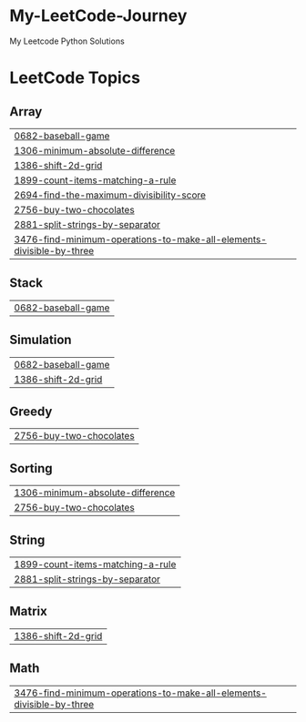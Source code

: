 # My-LeetCode-Journey
My Leetcode Python Solutions

<!---LeetCode Topics Start-->
# LeetCode Topics
## Array
|  |
| ------- |
| [0682-baseball-game](https://github.com/aastha-malik/My-LeetCode-Journey/tree/master/0682-baseball-game) |
| [1306-minimum-absolute-difference](https://github.com/aastha-malik/My-LeetCode-Journey/tree/master/1306-minimum-absolute-difference) |
| [1386-shift-2d-grid](https://github.com/aastha-malik/My-LeetCode-Journey/tree/master/1386-shift-2d-grid) |
| [1899-count-items-matching-a-rule](https://github.com/aastha-malik/My-LeetCode-Journey/tree/master/1899-count-items-matching-a-rule) |
| [2694-find-the-maximum-divisibility-score](https://github.com/aastha-malik/My-LeetCode-Journey/tree/master/2694-find-the-maximum-divisibility-score) |
| [2756-buy-two-chocolates](https://github.com/aastha-malik/My-LeetCode-Journey/tree/master/2756-buy-two-chocolates) |
| [2881-split-strings-by-separator](https://github.com/aastha-malik/My-LeetCode-Journey/tree/master/2881-split-strings-by-separator) |
| [3476-find-minimum-operations-to-make-all-elements-divisible-by-three](https://github.com/aastha-malik/My-LeetCode-Journey/tree/master/3476-find-minimum-operations-to-make-all-elements-divisible-by-three) |
## Stack
|  |
| ------- |
| [0682-baseball-game](https://github.com/aastha-malik/My-LeetCode-Journey/tree/master/0682-baseball-game) |
## Simulation
|  |
| ------- |
| [0682-baseball-game](https://github.com/aastha-malik/My-LeetCode-Journey/tree/master/0682-baseball-game) |
| [1386-shift-2d-grid](https://github.com/aastha-malik/My-LeetCode-Journey/tree/master/1386-shift-2d-grid) |
## Greedy
|  |
| ------- |
| [2756-buy-two-chocolates](https://github.com/aastha-malik/My-LeetCode-Journey/tree/master/2756-buy-two-chocolates) |
## Sorting
|  |
| ------- |
| [1306-minimum-absolute-difference](https://github.com/aastha-malik/My-LeetCode-Journey/tree/master/1306-minimum-absolute-difference) |
| [2756-buy-two-chocolates](https://github.com/aastha-malik/My-LeetCode-Journey/tree/master/2756-buy-two-chocolates) |
## String
|  |
| ------- |
| [1899-count-items-matching-a-rule](https://github.com/aastha-malik/My-LeetCode-Journey/tree/master/1899-count-items-matching-a-rule) |
| [2881-split-strings-by-separator](https://github.com/aastha-malik/My-LeetCode-Journey/tree/master/2881-split-strings-by-separator) |
## Matrix
|  |
| ------- |
| [1386-shift-2d-grid](https://github.com/aastha-malik/My-LeetCode-Journey/tree/master/1386-shift-2d-grid) |
## Math
|  |
| ------- |
| [3476-find-minimum-operations-to-make-all-elements-divisible-by-three](https://github.com/aastha-malik/My-LeetCode-Journey/tree/master/3476-find-minimum-operations-to-make-all-elements-divisible-by-three) |
<!---LeetCode Topics End-->
